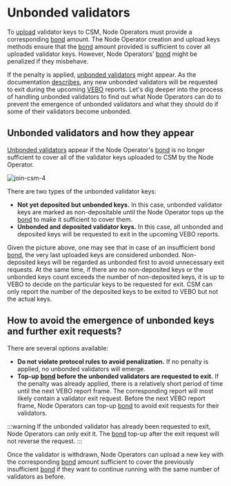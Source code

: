 # Unbonded validators

To [upload](/staking-modules/csm/join-csm#deposit-data-preparation-and-upload) validator keys to CSM, Node Operators must provide a corresponding [bond](../join-csm#bond) amount. The Node Operator creation and upload keys methods ensure that the [bond](../join-csm#bond) amount provided is sufficient to cover all uploaded validator keys. However, Node Operators' [bond](../join-csm#bond) might be penalized if they misbehave.

If the penalty is applied, [unbonded validators](/staking-modules/csm/join-csm#unbonded-validators) might appear. As the documentation [describes](/staking-modules/csm/join-csm#unbonded-validators), any new unbonded validators will be requested to exit during the upcoming [VEBO](/contracts/validators-exit-bus-oracle.md) reports. Let's dig deeper into the process of handling unbonded validators to find out what Node Operators can do to prevent the emergence of unbonded validators and what they should do if some of their validators become unbonded.

## Unbonded validators and how they appear

[Unbonded validators](../join-csm.md#unbonded-validators) appear if the Node Operator's [bond](../join-csm#bond) is no longer sufficient to cover all of the validator keys uploaded to CSM by the Node Operator.

![join-csm-4](../../../../static/img/csm/join-csm-4.png)

There are two types of the unbonded validator keys:

- **Not yet deposited but unbonded keys.** In this case, unbonded validator keys are marked as non-depositable until the Node Operator tops up the [bond](../join-csm#bond) to make it sufficient to cover them.
- **Unbonded and deposited validator keys.**  In this case, all unbonded and deposited keys will be requested to exit in the upcoming VEBO reports.

Given the picture above, one may see that in case of an insufficient bond [bond](../join-csm#bond), the very last uploaded keys are considered unbonded. Non-deposited keys will be regarded as unbonded first to avoid unnecessary exit requests. At the same time, if there are no non-deposited keys or the unbonded keys count exceeds the number of non-deposited keys, it is up to VEBO to decide on the particular keys to be requested for exit. CSM can only report the number of the deposited keys to be exited to VEBO but not the actual keys.


## How to avoid the emergence of unbonded keys and further exit requests?

There are several options available:

- **Do not violate protocol rules to avoid penalization.** If no penalty is applied, no unbonded validators will emerge.
- **Top-up [bond](../join-csm#bond) before the unbonded validators are requested to exit.** If the penalty was already applied, there is a relatively short period of time until the next VEBO report frame. The corresponding report will most likely contain a validator exit request. Before the next VEBO report frame, Node Operators can top-up [bond](../join-csm#bond) to avoid exit requests for their validators.

:::warning
If the unbonded validator has already been requested to exit, Node Operators can only exit it. The [bond](../join-csm#bond) top-up after the exit request will not reverse the request.
:::

Once the validator is withdrawn, Node Operators can upload a new key with the corresponding [bond](../join-csm#bond) amount sufficient to cover the previously insufficient [bond](../join-csm#bond) if they want to continue running with the same number of validators as before.
